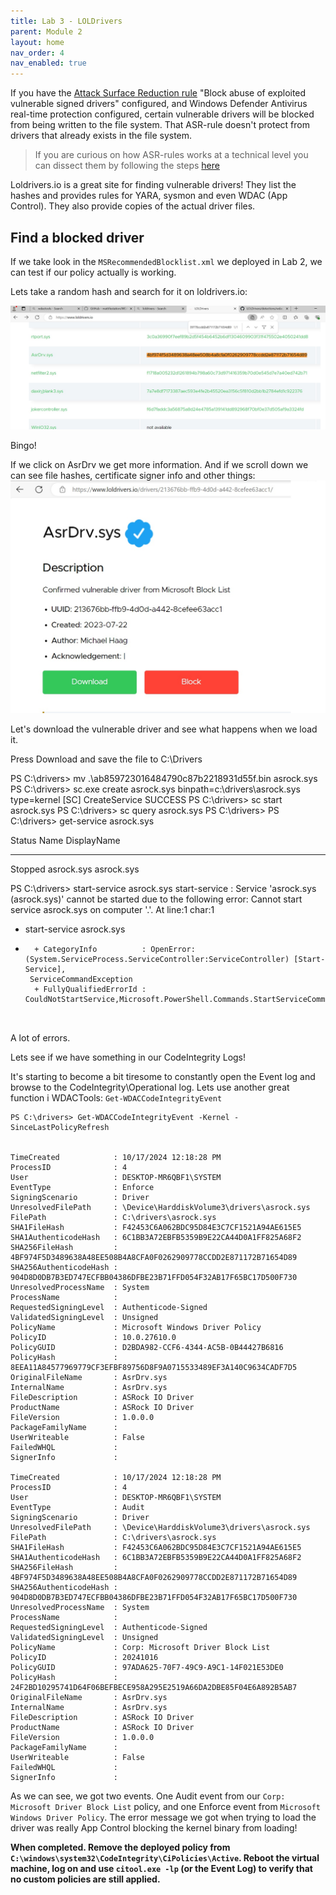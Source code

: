 ```yaml
---
title: Lab 3 - LOLDrivers
parent: Module 2
layout: home
nav_order: 4
nav_enabled: true
---
```



If you have the [Attack Surface Reduction rule](https://learn.microsoft.com/en-us/defender-endpoint/attack-surface-reduction-rules-reference) "Block abuse of exploited vulnerable signed drivers" configured, and Windows Defender Antivirus real-time protection configured, certain vulnerable drivers will be blocked from being written to the file system. That ASR-rule doesn't protect from drivers that already exists in the file system.

> If you are curious on how ASR-rules works at a technical level you can dissect them by following the steps [here](https://adamsvoboda.net/extracting-asr-rules/)



Loldrivers.io is a great site for finding vulnerable drivers! They list the hashes and provides rules for YARA, sysmon and even WDAC (App Control). They also provide copies of the actual driver files.


## Find a blocked driver

If we take look in the `MSRecommendedBlocklist.xml` we deployed in Lab 2, we can test if our policy actually is working.

Lets take a random hash and search for it on loldrivers.io:

![Hash](/img/mod2-lab3-img1.jpg)

Bingo! 

If we click on AsrDrv we get more information. And if we scroll down we can see file hashes, certificate signer info and other things:
![AsrDrv](/img/mod2-lab2-img2.jpg)

Let's download the vulnerable driver and see what happens when we load it.

Press Download and save the file to C:\Drivers



PS C:\drivers> mv .\ab859723016484790c87b2218931d55f.bin asrock.sys
PS C:\drivers> sc.exe create asrock.sys binpath=c:\drivers\asrock.sys type=kernel
[SC] CreateService SUCCESS
PS C:\drivers> sc start asrock.sys
PS C:\drivers> sc query asrock.sys
PS C:\drivers>
PS C:\drivers> get-service asrock.sys

Status   Name               DisplayName
------   ----               -----------
Stopped  asrock.sys         asrock.sys

PS C:\drivers> start-service asrock.sys
start-service : Service 'asrock.sys (asrock.sys)' cannot be started due to the following error: Cannot start service
asrock.sys on computer '.'.
At line:1 char:1
+ start-service asrock.sys
+ ~~~~~~~~~~~~~~~~~~~~~~~~
    + CategoryInfo          : OpenError: (System.ServiceProcess.ServiceController:ServiceController) [Start-Service],
   ServiceCommandException
    + FullyQualifiedErrorId : CouldNotStartService,Microsoft.PowerShell.Commands.StartServiceCommand



A lot of errors.

Lets see if we have something in our CodeIntegrity Logs!

It's starting to become a bit tiresome to constantly open the Event log and browse to the CodeIntegrity\Operational log. Lets use another great function i WDACTools: `Get-WDACCodeIntegrityEvent`

```
PS C:\drivers> Get-WDACCodeIntegrityEvent -Kernel -SinceLastPolicyRefresh


TimeCreated            : 10/17/2024 12:18:28 PM
ProcessID              : 4
User                   : DESKTOP-MR6QBF1\SYSTEM
EventType              : Enforce
SigningScenario        : Driver
UnresolvedFilePath     : \Device\HarddiskVolume3\drivers\asrock.sys
FilePath               : C:\drivers\asrock.sys
SHA1FileHash           : F42453C6A062BDC95D84E3C7CF1521A94AE615E5
SHA1AuthenticodeHash   : 6C1BB3A72EBFB5359B9E22CA44D0A1FF825A68F2
SHA256FileHash         : 4BF974F5D3489638A48EE508B4A8CFA0F0262909778CCDD2E871172B71654D89
SHA256AuthenticodeHash : 904D8D0DB7B3ED747ECFBB04386DFBE23B71FFD054F32AB17F65BC17D500F730
UnresolvedProcessName  : System
ProcessName            :
RequestedSigningLevel  : Authenticode-Signed
ValidatedSigningLevel  : Unsigned
PolicyName             : Microsoft Windows Driver Policy
PolicyID               : 10.0.27610.0
PolicyGUID             : D2BDA982-CCF6-4344-AC5B-0B44427B6816
PolicyHash             : 8EEA11A84577969779CF3EFBF89756D8F9A0715533489EF3A140C9634CADF7D5
OriginalFileName       : AsrDrv.sys
InternalName           : AsrDrv.sys
FileDescription        : ASRock IO Driver
ProductName            : ASRock IO Driver
FileVersion            : 1.0.0.0
PackageFamilyName      :
UserWriteable          : False
FailedWHQL             :
SignerInfo             :

TimeCreated            : 10/17/2024 12:18:28 PM
ProcessID              : 4
User                   : DESKTOP-MR6QBF1\SYSTEM
EventType              : Audit
SigningScenario        : Driver
UnresolvedFilePath     : \Device\HarddiskVolume3\drivers\asrock.sys
FilePath               : C:\drivers\asrock.sys
SHA1FileHash           : F42453C6A062BDC95D84E3C7CF1521A94AE615E5
SHA1AuthenticodeHash   : 6C1BB3A72EBFB5359B9E22CA44D0A1FF825A68F2
SHA256FileHash         : 4BF974F5D3489638A48EE508B4A8CFA0F0262909778CCDD2E871172B71654D89
SHA256AuthenticodeHash : 904D8D0DB7B3ED747ECFBB04386DFBE23B71FFD054F32AB17F65BC17D500F730
UnresolvedProcessName  : System
ProcessName            :
RequestedSigningLevel  : Authenticode-Signed
ValidatedSigningLevel  : Unsigned
PolicyName             : Corp: Microsoft Driver Block List
PolicyID               : 20241016
PolicyGUID             : 97ADA625-70F7-49C9-A9C1-14F021E53DE0
PolicyHash             : 24F2BD10295741D64F06BEFBECE958A295E2519A66DA2DBE85F04E6A892B5AB7
OriginalFileName       : AsrDrv.sys
InternalName           : AsrDrv.sys
FileDescription        : ASRock IO Driver
ProductName            : ASRock IO Driver
FileVersion            : 1.0.0.0
PackageFamilyName      :
UserWriteable          : False
FailedWHQL             :
SignerInfo             :

```

As we can see, we got two events. One Audit event from our `Corp: Microsoft Driver Block List` policy, and one Enforce event from `Microsoft Windows Driver Policy`. The error message we got when trying to load the driver was really App Control blocking the kernel binary from loading!


**When completed. Remove the deployed policy from `C:\windows\system32\CodeIntegrity\CiPolicies\Active`.
Reboot the virtual machine, log on and use `citool.exe -lp` (or the Event Log) to verify that no custom policies are still applied.**
